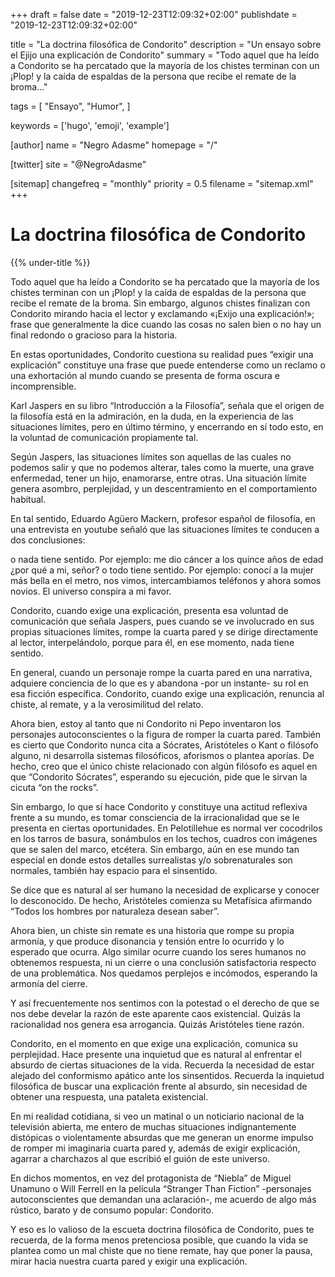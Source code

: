 +++
draft = false
date = "2019-12-23T12:09:32+02:00"
publishdate = "2019-12-23T12:09:32+02:00"

title = "La doctrina filosófica de Condorito"
description = "Un ensayo sobre el Ejijo una explicación de Condorito"
summary = "Todo aquel que ha leído a Condorito se ha percatado que la mayoría de los chistes terminan con un ¡Plop! y la caída de espaldas de la persona que recibe el remate de la broma..."

tags = [
    "Ensayo", "Humor",
]

keywords = ['hugo', 'emoji', 'example']

[author]
    name = "Negro Adasme"
    homepage = "/"

[twitter]
    site = "@NegroAdasme"

[sitemap]
    changefreq = "monthly"
    priority = 0.5
    filename = "sitemap.xml"
+++

# La doctrina filosófica de Condorito

{{% under-title %}}

Todo aquel que ha leído a Condorito se ha percatado que la mayoría de los chistes terminan con un ¡Plop! y la caída de espaldas de la persona que recibe el remate de la broma. Sin embargo, algunos chistes finalizan con Condorito mirando hacia el lector y exclamando «¡Exijo una explicación!»; frase que generalmente la dice cuando las cosas no salen bien o no hay un final redondo o gracioso para la historia.

En estas oportunidades, Condorito cuestiona su realidad pues “exigir una explicación” constituye una frase que puede entenderse como un reclamo o una exhortación al mundo cuando se presenta de forma oscura e incomprensible.

Karl Jaspers en su libro “Introducción a la Filosofía”, señala que el origen de la filosofía está en la admiración, en la duda, en la experiencia de las situaciones límites, pero en último término, y encerrando en sí todo esto, en la voluntad de comunicación propiamente tal.

Según Jaspers, las situaciones límites son aquellas de las cuales no podemos salir y que no podemos alterar, tales como la muerte, una grave enfermedad, tener un hijo, enamorarse, entre otras. Una situación límite genera asombro, perplejidad, y un descentramiento en el comportamiento habitual.

En tal sentido, Eduardo Agüero Mackern, profesor español de filosofía, en una entrevista en youtube señaló que las situaciones límites te conducen a dos conclusiones:

o nada tiene sentido. Por ejemplo: me dio cáncer a los quince años de edad ¿por qué a mi, señor?
o todo tiene sentido. Por ejemplo: conocí a la mujer más bella en el metro, nos vimos, intercambiamos teléfonos y ahora somos novios. El universo conspira a mi favor.

Condorito, cuando exige una explicación, presenta esa voluntad de comunicación que señala Jaspers, pues cuando se ve involucrado en sus propias situaciones límites, rompe la cuarta pared y se dirige directamente al lector, interpelándolo, porque para él, en ese momento, nada tiene sentido.

En general, cuando un personaje rompe la cuarta pared en una narrativa, adquiere conciencia de lo que es y abandona -por un instante- su rol en esa ficción específica. Condorito, cuando exige una explicación, renuncia al chiste, al remate, y a la verosimilitud del relato.

Ahora bien, estoy al tanto que ni Condorito ni Pepo inventaron los personajes autoconscientes o la figura de romper la cuarta pared. También es cierto que Condorito nunca cita a Sócrates, Aristóteles o Kant o filósofo alguno, ni desarrolla sistemas filosóficos, aforismos o plantea aporías. De hecho, creo que el único chiste relacionado con algún filósofo es aquel en que “Condorito Sócrates”, esperando su ejecución, pide que le sirvan la cicuta “on the rocks”.

Sin embargo, lo que sí hace Condorito y constituye una actitud reflexiva frente a su mundo, es tomar consciencia de la irracionalidad que se le presenta en ciertas oportunidades. En Pelotillehue es normal ver cocodrilos en los tarros de basura, sonámbulos en los techos, cuadros con imágenes que se salen del marco, etcétera. Sin embargo, aún en ese mundo tan especial en donde estos detalles surrealistas y/o sobrenaturales son normales, también hay espacio para el sinsentido.

Se dice que es natural al ser humano la necesidad de explicarse y conocer lo desconocido. De hecho, Aristóteles comienza su Metafísica afirmando “Todos los hombres por naturaleza desean saber”.

Ahora bien, un chiste sin remate es una historia que rompe su propia armonía, y que produce disonancia y tensión entre lo ocurrido y lo esperado que ocurra. Algo similar ocurre cuando los seres humanos no obtenemos respuesta, ni un cierre o una conclusión satisfactoria respecto de una problemática. Nos quedamos perplejos e incómodos, esperando la armonía del cierre.

Y así frecuentemente nos sentimos con la potestad o el derecho de que se nos debe develar la razón de este aparente caos existencial. Quizás la racionalidad nos genera esa arrogancia. Quizás Aristóteles tiene razón.

Condorito, en el momento en que exige una explicación, comunica su perplejidad. Hace presente una inquietud que es natural al enfrentar el absurdo de ciertas situaciones de la vida. Recuerda la necesidad de estar alejado del conformismo apático ante los sinsentidos. Recuerda la inquietud filosófica de buscar una explicación frente al absurdo, sin necesidad de obtener una respuesta, una pataleta existencial.

En mi realidad cotidiana, si veo un matinal o un noticiario nacional de la televisión abierta, me entero de muchas situaciones indignantemente distópicas o violentamente absurdas que me generan un enorme impulso de romper mi imaginaria cuarta pared y, además de exigir explicación, agarrar a charchazos al que escribió el guión de este universo.

En dichos momentos, en vez del protagonista de “Niebla” de Miguel Unamuno o Will Ferrell en la película “Stranger Than Fiction” -personajes autoconscientes que demandan una aclaración-, me acuerdo de algo más rústico, barato y de consumo popular: Condorito.

Y eso es lo valioso de la escueta doctrina filosófica de Condorito, pues te recuerda, de la forma menos pretenciosa posible, que cuando la vida se plantea como un mal chiste que no tiene remate, hay que poner la pausa, mirar hacia nuestra cuarta pared y exigir una explicación.
